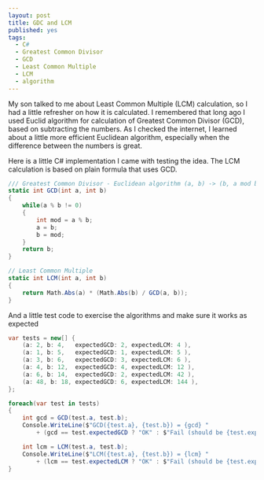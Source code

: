 ```yaml
---
layout: post
title: GDC and LCM
published: yes
tags:
  - C#
  - Greatest Common Divisor
  - GCD
  - Least Common Multiple
  - LCM
  - algorithm
---
```

My son talked to me about Least Common Multiple (LCM) calculation, so I had a little refresher on how it is calculated. I remembered that long ago I used Euclid algorithm for calculation of Greatest Common Divisor (GCD), based on subtracting the numbers. As I checked the internet, I learned about a little more efficient Euclidean algorithm, especially when the difference between the numbers is great.

Here is a little C# implementation I came with testing the idea. The LCM calculation is based on plain formula that uses GCD.

```c#
/// Greatest Common Divisor - Euclidean algorithm (a, b) -> (b, a mod b)
static int GCD(int a, int b)
{
    while(a % b != 0)
    {
        int mod = a % b;
        a = b;
        b = mod;
    }
    return b;
}

// Least Common Multiple
static int LCM(int a, int b)
{
    return Math.Abs(a) * (Math.Abs(b) / GCD(a, b));
}
```

And a little test code to exercise the algorithms and make sure it works as expected

```c#
var tests = new[] {
    (a: 2, b: 4,   expectedGCD: 2, expectedLCM: 4 ),
    (a: 1, b: 5,   expectedGCD: 1, expectedLCM: 5 ),
    (a: 3, b: 6,   expectedGCD: 3, expectedLCM: 6 ),
    (a: 4, b: 12,  expectedGCD: 4, expectedLCM: 12 ),
    (a: 6, b: 14,  expectedGCD: 2, expectedLCM: 42 ),
    (a: 48, b: 18, expectedGCD: 6, expectedLCM: 144 ),
};

foreach(var test in tests)
{
    int gcd = GCD(test.a, test.b);
    Console.WriteLine($"GCD({test.a}, {test.b}) = {gcd} " 
        + (gcd == test.expectedGCD ? "OK" : $"Fail (should be {test.expectedGCD})"));

    int lcm = LCM(test.a, test.b);
    Console.WriteLine($"LCM({test.a}, {test.b}) = {lcm} " 
        + (lcm == test.expectedLCM ? "OK" : $"Fail (should be {test.expectedLCM})"));
}
```
